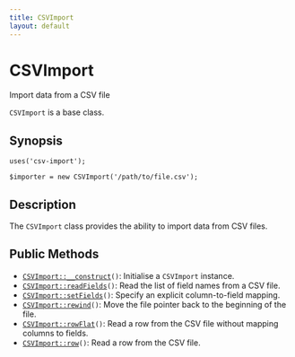 ```yaml
---
title: CSVImport
layout: default
---
```


# CSVImport

Import data from a CSV file

<code>CSVImport</code> is a base class.

## Synopsis

<pre><code>uses('csv-import');

$importer = new CSVImport('/path/to/file.csv');
</code></pre>
## Description

The `CSVImport` class provides the ability to import data from
CSV files.

## Public Methods

* <code><a href="CSVImport%3A%3A__construct">CSVImport::__construct</a>()</code>: Initialise a `CSVImport` instance.
* <code><a href="CSVImport%3A%3AreadFields">CSVImport::readFields</a>()</code>: Read the list of field names from a CSV file.
* <code><a href="CSVImport%3A%3AsetFields">CSVImport::setFields</a>()</code>: Specify an explicit column-to-field mapping.
* <code><a href="CSVImport%3A%3Arewind">CSVImport::rewind</a>()</code>: Move the file pointer back to the beginning of the file.
* <code><a href="CSVImport%3A%3ArowFlat">CSVImport::rowFlat</a>()</code>: Read a row from the CSV file without mapping columns to fields.
* <code><a href="CSVImport%3A%3Arow">CSVImport::row</a>()</code>: Read a row from the CSV file.

